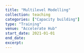```yaml
---
title: "Multilevel Modelling"
collection: teaching
categories: ["Capacity building"]
type: "Training"
venue: "Accelerate Hub"
start_date: 2021-01-01
end_date:
excerpt:
---
```

